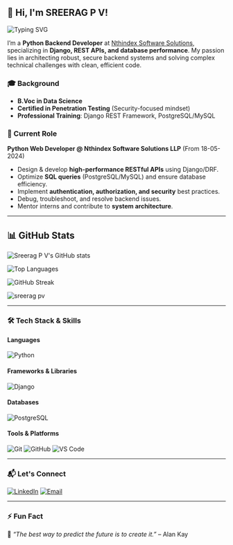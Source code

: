 ## 👋 Hi, I'm SREERAG P V!

![Typing SVG](https://readme-typing-svg.herokuapp.com?color=%2336BCF7&size=22&vCenter=true&width=800&lines=Python+Backend+Developer+@Nthindex;Django+%7C+DRF+%7C+API+Development;Database+Optimization+%7C+Security+Best+Practices;Building+Scalable+Backend+Systems!🚀)

I’m a **Python Backend Developer** at [Nthindex Software Solutions](https://www.nthindex.com), specializing in **Django, REST APIs, and database performance**. My passion lies in architecting robust, secure backend systems and solving complex technical challenges with clean, efficient code.

### 🎓 Background
- **B.Voc in Data Science**  
- **Certified in Penetration Testing** (Security-focused mindset)  
- **Professional Training**: Django REST Framework, PostgreSQL/MySQL  

### 💼 Current Role  
**Python Web Developer @ Nthindex Software Solutions LLP** (From 18-05-2024)    
- Design & develop **high-performance RESTful APIs** using Django/DRF.  
- Optimize **SQL queries** (PostgreSQL/MySQL) and ensure database efficiency.  
- Implement **authentication, authorization, and security** best practices.  
- Debug, troubleshoot, and resolve backend issues.  
- Mentor interns and contribute to **system architecture**.  


---
## 📊 GitHub Stats

![Sreerag P V's GitHub stats](https://github-readme-stats.vercel.app/api?username=sreeragpv2002&show_icons=true&theme=tokyonight)

![Top Languages](https://github-readme-stats.vercel.app/api/top-langs/?username=sreeragpv2002&layout=compact&theme=tokyonight)

![GitHub Streak](https://github-readme-streak-stats.herokuapp.com/?user=sreeragpv2002&theme=tokyonight)



<p align="left"> <img src="https://komarev.com/ghpvc/?username=sreeragpv2002&label=Profile%20views&color=0e75b6&style=flat" alt="sreerag pv" /> </p>

---

### 🛠️ Tech Stack & Skills

#### **Languages**
![Python](https://img.shields.io/badge/-Python-3776AB?style=flat&logo=python&logoColor=white)

#### **Frameworks & Libraries**
![Django](https://img.shields.io/badge/-Django-092E20?style=flat&logo=django&logoColor=white)



#### **Databases**
![PostgreSQL](https://img.shields.io/badge/-PostgreSQL-336791?style=flat&logo=postgresql&logoColor=white) 

#### **Tools & Platforms**
![Git](https://img.shields.io/badge/-Git-F05032?style=flat&logo=git&logoColor=white) ![GitHub](https://img.shields.io/badge/-GitHub-181717?style=flat&logo=github&logoColor=white) ![VS Code](https://img.shields.io/badge/-VS%20Code-007ACC?style=flat&logo=visual-studio-code&logoColor=white)

---



### 📬 Let's Connect
[![LinkedIn](https://img.shields.io/badge/-LinkedIn-0077B5?style=flat&logo=linkedin&logoColor=white)](https://www.linkedin.com/in/sreeragpv/) 
[![Email](https://img.shields.io/badge/-Gmail-D14836?style=flat&logo=gmail&logoColor=white)](mailto:sreeragpv921@gmail.com)

---

### ⚡ Fun Fact
🚀 *“The best way to predict the future is to create it.”* – Alan Kay
